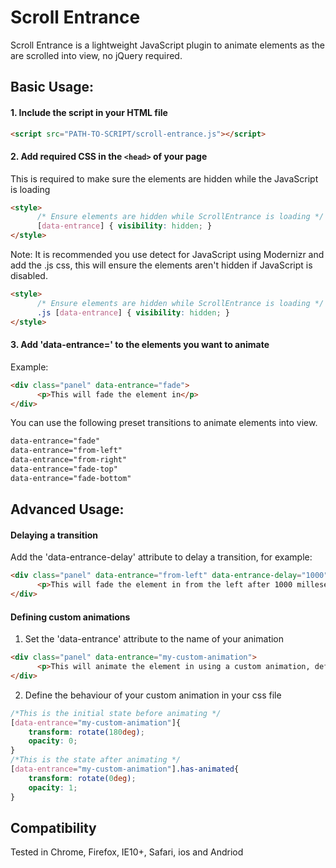 # Scroll Entrance

Scroll Entrance is a lightweight JavaScript plugin to animate elements as the are scrolled into view, no jQuery required.


## Basic Usage:


#### 1. Include the script in your HTML file

```html
<script src="PATH-TO-SCRIPT/scroll-entrance.js"></script>
```
#### 2. Add required CSS in the ```<head>``` of your page
This is required to make sure the elements are hidden while the JavaScript is loading
```html
<style>
      /* Ensure elements are hidden while ScrollEntrance is loading */
      [data-entrance] { visibility: hidden; }
</style>
```

Note: It is recommended you use detect for JavaScript using Modernizr and add the .js css, this will ensure the elements aren't hidden if JavaScript is disabled. 

```html
<style>
      /* Ensure elements are hidden while ScrollEntrance is loading */
      .js [data-entrance] { visibility: hidden; }
</style>
```

#### 3. Add 'data-entrance=' to the elements you want to animate

Example:
```html
<div class="panel" data-entrance="fade">
      <p>This will fade the element in</p>
</div>
```

You can use the following preset transitions to animate elements into view.
```html
data-entrance="fade"
data-entrance="from-left"
data-entrance="from-right"
data-entrance="fade-top"
data-entrance="fade-bottom"
```

## Advanced Usage:

#### Delaying a transition
Add the 'data-entrance-delay' attribute to delay a transition, for example:
```html
<div class="panel" data-entrance="from-left" data-entrance-delay="1000">
      <p>This will fade the element in from the left after 1000 milleseconds</p>
</div>
```

#### Defining custom animations

1. Set the 'data-entrance' attribute to the name of your animation
```html
<div class="panel" data-entrance="my-custom-animation">
      <p>This will animate the element in using a custom animation, defined in your css file</p>
</div>
```

2. Define the behaviour of your custom animation in your css file
```css
/*This is the initial state before animating */
[data-entrance="my-custom-animation"]{
	transform: rotate(180deg);
    opacity: 0;
}
/*This is the state after animating */
[data-entrance="my-custom-animation"].has-animated{
	transform: rotate(0deg);
    opacity: 1;
}
```

## Compatibility
Tested in Chrome, Firefox, IE10+, Safari, ios and Andriod

